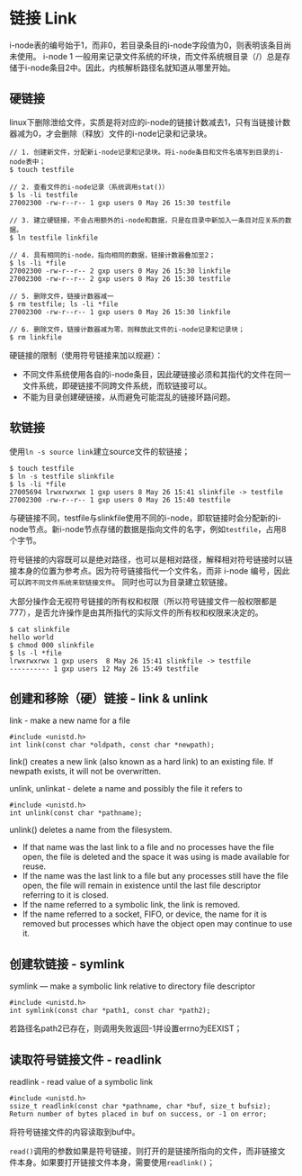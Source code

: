 链接 Link
====

i-node表的编号始于1，而非0，若目录条目的i-node字段值为0，则表明该条目尚未使用。
i-node 1 一般用来记录文件系统的坏块，而文件系统根目录（/）总是存储于i-node条目2中。因此，内核解析路径名就知道从哪里开始。

## 硬链接
linux下删除泄给文件，实质是将对应的i-node的链接计数减去1，只有当链接计数器减为0，才会删除（释放）文件的i-node记录和记录块。

    // 1. 创建新文件，分配新i-node记录和记录块。将i-node条目和文件名填写到目录的i-node表中；
    $ touch testfile

    // 2. 查看文件的i-node记录（系统调用stat()）
    $ ls -li testfile
    27002300 -rw-r--r-- 1 gxp users 0 May 26 15:30 testfile

    // 3. 建立硬链接，不会占用额外的i-node和数据，只是在目录中新加入一条目对应关系的数据。
    $ ln testfile linkfile

    // 4. 具有相同的i-node，指向相同的数据，链接计数器叠加至2；
    $ ls -li *file
    27002300 -rw-r--r-- 2 gxp users 0 May 26 15:30 linkfile
    27002300 -rw-r--r-- 2 gxp users 0 May 26 15:30 testfile

    // 5. 删除文件，链接计数器减一
    $ rm testfile; ls -li *file
    27002300 -rw-r--r-- 1 gxp users 0 May 26 15:30 linkfile

    // 6. 删除文件，链接计数器减为零，则释放此文件的i-node记录和记录块；
    $ rm linkfile
硬链接的限制（使用符号链接来加以规避）：

* 不同文件系统使用各自的i-node条目，因此硬链接必须和其指代的文件在同一文件系统，即硬链接不同跨文件系统，而软链接可以。
* 不能为目录创建硬链接，从而避免可能混乱的链接环路问题。

## 软链接

使用`ln -s source link`建立source文件的软链接；

    $ touch testfile
    $ ln -s testfile slinkfile
    $ ls -li *file
    27005694 lrwxrwxrwx 1 gxp users 8 May 26 15:41 slinkfile -> testfile
    27002300 -rw-r--r-- 1 gxp users 0 May 26 15:40 testfile
与硬链接不同，testfile与slinkfile使用不同的i-node，即软链接时会分配新的i-node节点。新i-node节点存储的数据是指向文件的名字，例如`testfile`，占用8个字节。

符号链接的内容既可以是绝对路径，也可以是相对路径，解释相对符号链接时以链接本身的位置为参考点。因为符号链接指代一个文件名，而非 i-node 编号，因此可以`跨不同文件系统来软链接文件`。
同时也可以为目录建立软链接。

大部分操作会无视符号链接的所有权和权限（所以符号链接文件一般权限都是777），是否允许操作是由其所指代的实际文件的所有权和权限来决定的。

    $ cat slinkfile
    hello world
    $ chmod 000 slinkfile
    $ ls -l *file
    lrwxrwxrwx 1 gxp users  8 May 26 15:41 slinkfile -> testfile
    ---------- 1 gxp users 12 May 26 15:49 testfile

## 创建和移除（硬）链接 - link & unlink
link - make a new name for a file

    #include <unistd.h>
    int link(const char *oldpath, const char *newpath);

link() creates a new link (also known as a hard link) to an existing file.
If newpath exists, it will not be overwritten.

unlink, unlinkat - delete a name and possibly the file it refers to

    #include <unistd.h>
    int unlink(const char *pathname);

unlink()  deletes a name from the filesystem.

* If that name was the last link to a file and no processes have the file open, the file is deleted and the space it was using is made available for reuse.
* If the name was the last link to a file but any processes still have the file open, the file will remain in existence until the last file descriptor referring to
it is closed.
* If the name referred to a symbolic link, the link is removed.
* If the name referred to a socket, FIFO, or device, the name for it is removed but processes which have the object open may continue to use it.

## 创建软链接 - symlink
symlink — make a symbolic link relative to directory file descriptor

    #include <unistd.h>
    int symlink(const char *path1, const char *path2);

若路径名path2已存在，则调用失败返回-1并设置errno为EEXIST；

## 读取符号链接文件 - readlink

readlink - read value of a symbolic link

    #include <unistd.h>
    ssize_t readlink(const char *pathname, char *buf, size_t bufsiz);
    Return number of bytes placed in buf on success, or -1 on error;
将符号链接文件的内容读取到buf中。

`read()`调用的参数如果是符号链接，则打开的是链接所指向的文件，而非链接文件本身。如果要打开链接文件本身，需要使用`readlink()`；
